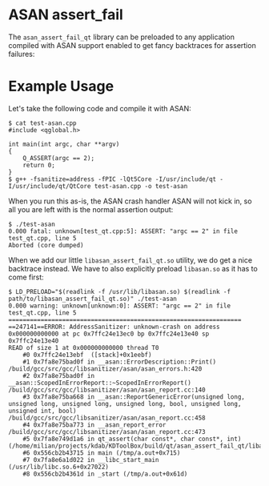 ASAN assert_fail
===========

The `asan_assert_fail_qt` library can be preloaded to any application compiled with
ASAN support enabled to get fancy backtraces for assertion failures:

Example Usage
==============

Let's take the following code and compile it with ASAN:

```
$ cat test-asan.cpp
#include <qglobal.h>

int main(int argc, char **argv)
{
    Q_ASSERT(argc == 2);
    return 0;
}
$ g++ -fsanitize=address -fPIC -lQt5Core -I/usr/include/qt -I/usr/include/qt/QtCore test-asan.cpp -o test-asan
```

When you run this as-is, the ASAN crash handler ASAN will not kick in, so all
you are left with is the normal assertion output:

```
$ ./test-asan
0.000 fatal: unknown[test_qt.cpp:5]: ASSERT: "argc == 2" in file test_qt.cpp, line 5
Aborted (core dumped)
```

When we add our little `libasan_assert_fail_qt.so` utility, we do get a nice backtrace
instead. We have to also explicitly preload `libasan.so` as it has to come first:

```
$ LD_PRELOAD="$(readlink -f /usr/lib/libasan.so) $(readlink -f path/to/libasan_assert_fail_qt.so)" ./test-asan
0.000 warning: unknown[unknown:0]: ASSERT: "argc == 2" in file test_qt.cpp, line 5
=================================================================
==247141==ERROR: AddressSanitizer: unknown-crash on address 0x000000000000 at pc 0x7ffc24e13ec0 bp 0x7ffc24e13e40 sp 0x7ffc24e13e40
READ of size 1 at 0x000000000000 thread T0
    #0 0x7ffc24e13ebf  ([stack]+0x1eebf)
    #1 0x7fa8e75bad0f in __asan::ErrorDescription::Print() /build/gcc/src/gcc/libsanitizer/asan/asan_errors.h:420
    #2 0x7fa8e75bad0f in __asan::ScopedInErrorReport::~ScopedInErrorReport() /build/gcc/src/gcc/libsanitizer/asan/asan_report.cc:140
    #3 0x7fa8e75ba668 in __asan::ReportGenericError(unsigned long, unsigned long, unsigned long, unsigned long, bool, unsigned long, unsigned int, bool) /build/gcc/src/gcc/libsanitizer/asan/asan_report.cc:458
    #4 0x7fa8e75ba773 in __asan_report_error /build/gcc/src/gcc/libsanitizer/asan/asan_report.cc:473
    #5 0x7fa8e749d1a6 in qt_assert(char const*, char const*, int) (/home/milian/projects/kdab/KDToolBox/build/qt/asan_assert_fail_qt/libasan_assert_fail_qt.so.1.0.0+0x11a6)
    #6 0x556cb2b43715 in main (/tmp/a.out+0x715)
    #7 0x7fa8e6a1d022 in __libc_start_main (/usr/lib/libc.so.6+0x27022)
    #8 0x556cb2b4361d in _start (/tmp/a.out+0x61d)
```
